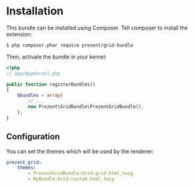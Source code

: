 Installation
============

This bundle can be installed using Composer. Tell composer to install the extension:

```bash
$ php composer.phar require prezent/grid-bundle
```

Then, activate the bundle in your kernel:

```php
<?php
// app/AppKernel.php

public function registerBundles()
{
    $bundles = array(
        // ...
        new Prezent\GridBundle\PrezentGridBundle(),
    );
}
```

## Configuration

You can set the themes which will be used by the renderer:

```yml
prezent_grid:
    themes: 
        - PrezentGridBundle:Grid:grid.html.twig
        - MyBundle:Grid:custom.html.twig
```
